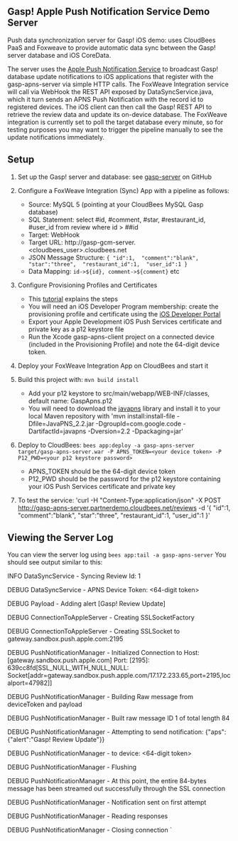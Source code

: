 Gasp! Apple Push Notification Service Demo Server
-------------------------------------------------

Push data synchronization server for Gasp! iOS demo: uses CloudBees PaaS and Foxweave to provide automatic data sync between the Gasp! server database and iOS CoreData.

The server uses the [Apple Push Notification Service](http://developer.apple.com/library/mac/documentation/NetworkingInternet/Conceptual/RemoteNotificationsPG/Chapters/ApplePushService.html#//apple_ref/doc/uid/TP40008194-CH100-SW9) to broadcast Gasp! database update notifications to iOS applications that register with the gasp-apns-server via simple HTTP calls. The FoxWeave Integration service will call via WebHook the REST API exposed by DataSyncService.java, which it turn sends an APNS Push Notification with the record id to registered devices.  The iOS client can then call the Gasp! REST API to retrieve the review data and update its on-device database. The FoxWeave integration is currently set to poll the target database every minute, so for testing purposes you may want to trigger the pipeline manually to see the update notifications immediately.

Setup
-----

1. Set up the Gasp! server and database: see [gasp-server](https://github.com/cloudbees/gasp-server) on GitHub

2. Configure a FoxWeave Integration (Sync) App with a pipeline as follows:
   - Source: MySQL 5 (pointing at your CloudBees MySQL Gasp database)
   - SQL Statement: select #id, #comment, #star, #restaurant_id, #user_id from review where id > ##id
   - Target: WebHook
   - Target URL: http://gasp-gcm-server.<cloudbees_user>.cloudbees.net
   - JSON Message Structure:
`{
    "id":1, 
    "comment":"blank", 
    "star":"three", 
    "restaurant_id":1, 
    "user_id":1
}`
   - Data Mapping: `id->${id}, comment->${comment}` etc

3. Configure Provisioning Profiles and Certificates
   - This [tutorial](http://www.raywenderlich.com/32960/apple-push-notification-services-in-ios-6-tutorial-part-1) explains the steps
   - You will need an iOS Developer Program membership: create the provisioning profile and certificate using the [iOS Developer Portal](https://developer.apple.com/devcenter/ios/index.action)
   - Export your Apple Development iOS Push Services certificate and private key as a p12 keystore file
   - Run the Xcode gasp-apns-client project on a connected device (included in the Provisioning Profile) and note the 64-digit device token.

4. Deploy your FoxWeave Integration App on CloudBees and start it

5. Build this project with: `mvn build install`
   - Add your p12 keystore to src/main/webapp/WEB-INF/classes, default name: GaspApns.p12
   - You will need to download the [javapns](https://code.google.com/p/javapns/) library and install it to your local Maven repository with 'mvn install:install-file -Dfile=JavaPNS_2.2.jar -DgroupId=com.google.code -DartifactId=javapns -Dversion=2.2 -Dpackaging=jar'

6. Deploy to CloudBees: `bees app:deploy -a gasp-apns-server target/gasp-apns-server.war -P APNS_TOKEN=<your device token> -P P12_PWD=<your p12 keystore password>`
   - APNS_TOKEN should be the 64-digit device token
   - P12_PWD should be the password for the p12 keystore containing your iOS Push Services certificate and private key

7. To test the service: 'curl -H "Content-Type:application/json" -X POST http://gasp-apns-server.partnerdemo.cloudbees.net/reviews -d '{ "id":1, "comment":"blank", "star":"three", "restaurant_id":1, "user_id":1 }'


Viewing the Server Log
----------------------

You can view the server log using `bees app:tail -a gasp-apns-server` You should see output similar to this:


INFO  DataSyncService - Syncing Review Id: 1

DEBUG DataSyncService - APNS Device Token: <64-digit token>

DEBUG Payload - Adding alert [Gasp! Review Update]

DEBUG ConnectionToAppleServer - Creating SSLSocketFactory

DEBUG ConnectionToAppleServer - Creating SSLSocket to gateway.sandbox.push.apple.com:2195

DEBUG PushNotificationManager - Initialized Connection to Host: [gateway.sandbox.push.apple.com] Port: [2195]: 639cc8fd[SSL_NULL_WITH_NULL_NULL: Socket[addr=gateway.sandbox.push.apple.com/17.172.233.65,port=2195,localport=47982]]

DEBUG PushNotificationManager - Building Raw message from deviceToken and payload

DEBUG PushNotificationManager - Built raw message ID 1 of total length 84

DEBUG PushNotificationManager - Attempting to send notification: {"aps":{"alert":"Gasp! Review Update"}}

DEBUG PushNotificationManager -   to device: <64-digit token>

DEBUG PushNotificationManager - Flushing

DEBUG PushNotificationManager - At this point, the entire 84-bytes message has been streamed out successfully through the SSL connection

DEBUG PushNotificationManager - Notification sent on first attempt

DEBUG PushNotificationManager - Reading responses

DEBUG PushNotificationManager - Closing connection
`


